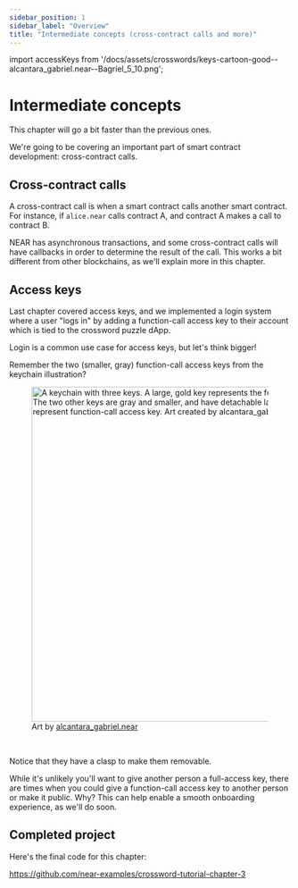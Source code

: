 ```yaml
---
sidebar_position: 1
sidebar_label: "Overview"
title: "Intermediate concepts (cross-contract calls and more)"
---
```


import accessKeys from '/docs/assets/crosswords/keys-cartoon-good--alcantara_gabriel.near--Bagriel_5_10.png';

# Intermediate concepts

This chapter will go a bit faster than the previous ones.

We're going to be covering an important part of smart contract development: cross-contract calls.

## Cross-contract calls

A cross-contract call is when a smart contract calls another smart contract. For instance, if `alice.near` calls contract A, and contract A makes a call to contract B.

NEAR has asynchronous transactions, and some cross-contract calls will have callbacks in order to determine the result of the call. This works a bit different from other blockchains, as we'll explain more in this chapter.

## Access keys

Last chapter covered access keys, and we implemented a login system where a user "logs in" by adding a function-call access key to their account which is tied to the crossword puzzle dApp.

Login is a common use case for access keys, but let's think bigger!

Remember the two (smaller, gray) function-call access keys from the keychain illustration?

<figure>
    <img src={accessKeys} width="600" alt="A keychain with three keys. A large, gold key represents the full-access keys on NEAR. The two other keys are gray and smaller, and have detachable latches on them. They represent function-call access key. Art created by alcantara_gabriel.near" />
    <figcaption>Art by <a href="https://twitter.com/Bagriel_5_10" target="_blank" rel="noopener noreferrer">alcantara_gabriel.near</a></figcaption>
</figure><br/>

Notice that they have a clasp to make them removable.

While it's unlikely you'll want to give another person a full-access key, there are times when you could give a function-call access key to another person or make it public. Why? This can help enable a smooth onboarding experience, as we'll do soon.

## Completed project

Here's the final code for this chapter:

https://github.com/near-examples/crossword-tutorial-chapter-3
